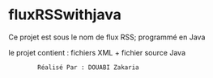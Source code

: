 # fluxRSSwithjava



Ce projet est sous le nom de flux RSS; programmé en Java 
 
 le projet contient :
            fichiers XML + fichier source Java 
            
            
            Réalisé Par : DOUABI Zakaria 
                        
